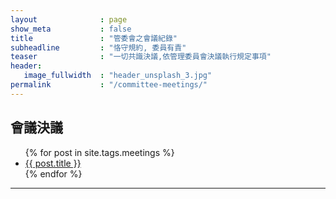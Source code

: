 ```yaml
---
layout              : page
show_meta           : false
title               : "管委會之會議紀錄"
subheadline         : "恪守規約, 委員有責"
teaser              : "一切共識決議,依管理委員會決議執行規定事項"
header:
   image_fullwidth  : "header_unsplash_3.jpg"
permalink           : "/committee-meetings/"
---
```

## 會議決議

<ul>
    {% for post in site.tags.meetings %}
    <li><a href="{{ site.url }}{{ site.baseurl }}{{ post.url }}">{{ post.title }}</a></li>
    {% endfor %}
</ul>

---

